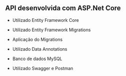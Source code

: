 ## API desenvolvida com ASP.Net Core

- Utilizado Entity Framework Core

- Utilizado Entity Framework Migrations

- Aplicação do Migrations

- Utilizado Data Annotations

- Banco de dados MySQL

- Utilizado Swagger e Postman
